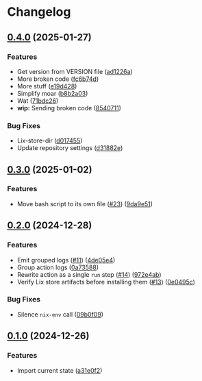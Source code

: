 # Changelog

## [0.4.0](https://github.com/fabrictest/action-setup-lix/compare/v0.3.0...v0.4.0) (2025-01-27)


### Features

* Get version from VERSION file ([ad1226a](https://github.com/fabrictest/action-setup-lix/commit/ad1226aa80395fcba3fdbe27b48f3c2496cbb8f3))
* More broken code ([fc6b74d](https://github.com/fabrictest/action-setup-lix/commit/fc6b74d197ca28e1321d2a597f72860ffd2a2a84))
* More stuff ([e19d428](https://github.com/fabrictest/action-setup-lix/commit/e19d42804ecee03cbd1edc30fe4e84e6e7dcbe0d))
* Simplify moar ([b8b2a03](https://github.com/fabrictest/action-setup-lix/commit/b8b2a039b764f2443c67dfb6fc609fe0e358800c))
* Wat ([71bdc26](https://github.com/fabrictest/action-setup-lix/commit/71bdc2617f5e2193bc041bfb0e6622b2c34768f6))
* **wip:** Sending broken code ([8540711](https://github.com/fabrictest/action-setup-lix/commit/854071143c6aea4260ca81ad0b013f7d6b4295e4))


### Bug Fixes

* Lix-store-dir ([d017455](https://github.com/fabrictest/action-setup-lix/commit/d01745595ae7b975f4d7835ce9c7551fa0cc7303))
* Update repository settings ([d31882e](https://github.com/fabrictest/action-setup-lix/commit/d31882e2a5b21681f6b66cf17799e198b859c588))

## [0.3.0](https://github.com/fabrictest/action-setup-lix/compare/v0.2.0...v0.3.0) (2025-01-02)


### Features

* Move bash script to its own file ([#23](https://github.com/fabrictest/action-setup-lix/issues/23)) ([9da9e51](https://github.com/fabrictest/action-setup-lix/commit/9da9e5125df45e8d6d9f2e3f714b237af4cf3b96))

## [0.2.0](https://github.com/fabrictest/action-setup-lix/compare/v0.1.0...v0.2.0) (2024-12-28)


### Features

* Emit grouped logs ([#11](https://github.com/fabrictest/action-setup-lix/issues/11)) ([4de05e4](https://github.com/fabrictest/action-setup-lix/commit/4de05e4d4e7eb710b3d244fb6d93b47515750b45))
* Group action logs ([0a73588](https://github.com/fabrictest/action-setup-lix/commit/0a735889ca143d617cb11574c0ae59366f2d77df))
* Rewrite action as a single `run` step ([#14](https://github.com/fabrictest/action-setup-lix/issues/14)) ([972e4ab](https://github.com/fabrictest/action-setup-lix/commit/972e4abdb2f3fbba8ce22381880bfc0fe25f4b55))
* Verify Lix store artifacts before installing them ([#13](https://github.com/fabrictest/action-setup-lix/issues/13)) ([0e0495c](https://github.com/fabrictest/action-setup-lix/commit/0e0495c097f4d3471f5e59ffcad831cacc2646a5))


### Bug Fixes

* Silence `nix-env` call ([09b0f09](https://github.com/fabrictest/action-setup-lix/commit/09b0f0906a6bb9f566c0d9b3f852ce5f8316163d))

## [0.1.0](https://github.com/fabrictest/action-setup-lix/compare/v0.1.0...v0.1.0) (2024-12-26)


### Features

* Import current state ([a31e0f2](https://github.com/fabrictest/action-setup-lix/commit/a31e0f23591fd5b63d036f166a882a0d8b656d11))
